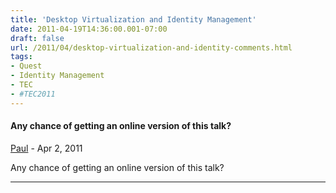 ```yaml
---
title: 'Desktop Virtualization and Identity Management'
date: 2011-04-19T14:36:00.001-07:00
draft: false
url: /2011/04/desktop-virtualization-and-identity-comments.html
tags: 
- Quest
- Identity Management
- TEC
- #TEC2011
---
```


#### Any chance of getting an online version of this talk?
[Paul](https://www.blogger.com/profile/12441782705251142051 "noreply@blogger.com") - <time datetime="2011-04-19T20:41:10.518-07:00">Apr 2, 2011</time>

Any chance of getting an online version of this talk?
<hr />
